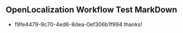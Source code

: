 ## OpenLocalization Workflow Test MarkDown
* f9fe4479-9c70-4ed6-8dea-0ef306b1f994 thanks!

<!--HONumber=Jul16_HO5-->


